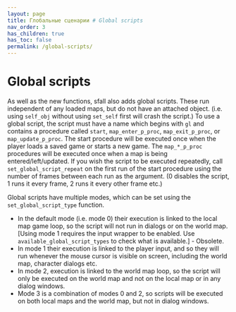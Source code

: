 ```yaml
---
layout: page
title: Глобальные сценарии # Global scripts
nav_order: 3
has_children: true
has_toc: false
permalink: /global-scripts/
---
```


# Global scripts

As well as the new functions, sfall also adds global scripts. These run independent of any loaded maps, but do not have an attached object. (i.e. using `self_obj` without using `set_self` first will crash the script.) To use a global script, the script must have a name which begins with `gl` and contains a procedure called `start`, `map_enter_p_proc`, `map_exit_p_proc`, or `map_update_p_proc`. The start procedure will be executed once when the player loads a saved game or starts a new game. The `map_*_p_proc` procedures will be executed once when a map is being entered/left/updated. If you wish the script to be executed repeatedly, call `set_global_script_repeat` on the first run of the start procedure using the number of frames between each run as the argument. (0 disables the script, 1 runs it every frame, 2 runs it every other frame etc.)

Global scripts have multiple modes, which can be set using the `set_global_script_type` function.
- In the default mode (i.e. mode 0) their execution is linked to the local map game loop, so the script will not run in dialogs or on the world map.
  [Using mode 1 requires the input wrapper to be enabled. Use `available_global_script_types` to check what is available.] - Obsolete.
- In mode 1 their execution is linked to the player input, and so they will run whenever the mouse cursor is visible on screen, including the world map, character dialogs etc.
- In mode 2, execution is linked to the world map loop, so the script will only be executed on the world map and not on the local map or in any dialog windows.
- Mode 3 is a combination of modes 0 and 2, so scripts will be executed on both local maps and the world map, but not in dialog windows.


